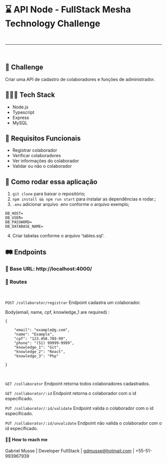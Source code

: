 # ⌛️ API Node - FullStack Mesha Technology Challenge

<br>

----

<br>

## 🚀 Challenge
Criar uma API de cadastro de colaboradores e funções de administrador.

## 👨🏽‍💻 Tech Stack
- Node.js
- Typescript
- Express
- MySQL

## 📝 Requisitos Funcionais
- Registrar colaborador
- Verificar colaboradores
- Ver informações do colaborador
- Validar ou não o colaborador

## 🚙 Como rodar essa aplicação
1. `git clone` para baixar o repositório;
2. `npm install && npm run start` para instalar as dependências e rodar.;
3. ` .env ` adicionar arquivo .env conforme o arquivo exemplo;

```
DB_HOST=
DB_USER=
DB_PASSWORD=
DB_DATABASE_NAME=
```

4. Criar tabelas conforme o arquivo 'tables.sql'.

## 🛤 Endpoints

### 🛒 Base URL: http://localhost:4000/

### 🔐 Routes

<br>

`POST /collaborator/registrar` Endpoint cadastra um colaborador.

Body(email, name, cpf, knowledge_1 are required) :
```
{

    "email": "example@g.com",
    "name": "Example", 
    "cpf": "123.456.789-99", 
    "phone": "(51) 99999-9999",
    "knowledge_1": "Git", 
    "knowledge_2": "React", 
    "knowledge_3": "Php"

}
```
<br>

`GET /collaborator` Endpoint retorna todos colaboradores cadastrados.
<br>

`GET /collaborator/:id` Endpoint retorna o colaborador com o id especificado.
<br>

`PUT /collaborator/:id/validate`  Endpoint valida o colaborador com o id especificado.
<br>

`PUT /collaborator/:id/unvalidate` Endpoint não valida o colaborador com o id especificado.

#### 👋🏽 How to reach me

Gabriel Musse | Developer FullStack | gdmusse@hotmail.com | +55-51-993967939






